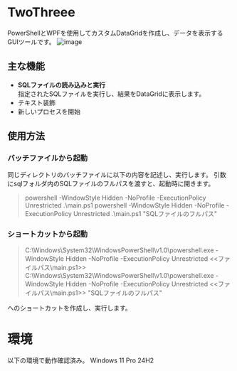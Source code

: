 # TwoThreee
PowerShellとWPFを使用してカスタムDataGridを作成し、データを表示するGUIツールです。
![image](https://github.com/user-attachments/assets/7ae89850-83ae-4e9b-b518-410f8b09cfe3)


## 主な機能
- **SQLファイルの読み込みと実行**  
  指定されたSQLファイルを実行し、結果をDataGridに表示します。
- テキスト装飾
- 新しいプロセスを開始
  
## 使用方法
### バッチファイルから起動
同じディレクトリのバッチファイルに以下の内容を記述し、実行します。
引数にsqlフォルダ内のSQLファイルのフルパスを渡すと、起動時に開きます。
> powershell -WindowStyle Hidden -NoProfile -ExecutionPolicy Unrestricted .\main.ps1
> powershell -WindowStyle Hidden -NoProfile -ExecutionPolicy Unrestricted .\main.ps1 "SQLファイルのフルパス"

### ショートカットから起動
> C:\Windows\System32\WindowsPowerShell\v1.0\powershell.exe -WindowStyle Hidden -NoProfile -ExecutionPolicy Unrestricted <<ファイルパス\main.ps1>>
> C:\Windows\System32\WindowsPowerShell\v1.0\powershell.exe -WindowStyle Hidden -NoProfile -ExecutionPolicy Unrestricted <<ファイルパス\main.ps1>> "SQLファイルのフルパス"

へのショートカットを作成し、実行します。

# 環境
以下の環境で動作確認済み。
Windows 11 Pro 24H2

